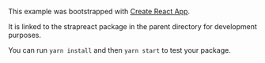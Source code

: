 This example was bootstrapped with [Create React App](https://github.com/facebook/create-react-app).

It is linked to the strapreact package in the parent directory for development purposes.

You can run `yarn install` and then `yarn start` to test your package.
